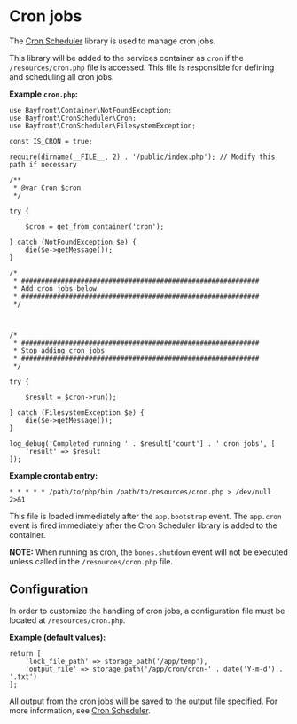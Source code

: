 # Cron jobs

The [Cron Scheduler](https://github.com/bayfrontmedia/cron-scheduler) library is used to manage cron jobs.

This library will be added to the services container as `cron` if the `/resources/cron.php` file is accessed.
This file is responsible for defining and scheduling all cron jobs.

**Example `cron.php`:**

```
use Bayfront\Container\NotFoundException;
use Bayfront\CronScheduler\Cron;
use Bayfront\CronScheduler\FilesystemException;

const IS_CRON = true;

require(dirname(__FILE__, 2) . '/public/index.php'); // Modify this path if necessary

/**
 * @var Cron $cron
 */

try {

    $cron = get_from_container('cron');

} catch (NotFoundException $e) {
    die($e->getMessage());
}

/*
 * ############################################################
 * Add cron jobs below
 * ############################################################
 */



/*
 * ############################################################
 * Stop adding cron jobs
 * ############################################################
 */

try {

    $result = $cron->run();

} catch (FilesystemException $e) {
    die($e->getMessage());
}

log_debug('Completed running ' . $result['count'] . ' cron jobs', [
    'result' => $result
]);
```

**Example crontab entry:**

```
* * * * * /path/to/php/bin /path/to/resources/cron.php > /dev/null 2>&1
```

This file is loaded immediately after the `app.bootstrap` event.
The `app.cron` event is fired immediately after the Cron Scheduler library is added to the container.

**NOTE:** When running as cron, the `bones.shutdown` event will not be executed unless called in the `/resources/cron.php` file.

## Configuration

In order to customize the handling of cron jobs, a configuration file must be located at `/resources/cron.php`.

**Example (default values):**

```
return [
    'lock_file_path' => storage_path('/app/temp'),
    'output_file' => storage_path('/app/cron/cron-' . date('Y-m-d') . '.txt')
];
```

All output from the cron jobs will be saved to the output file specified.
For more information, see [Cron Scheduler](https://github.com/bayfrontmedia/cron-scheduler#creating-an-instance).